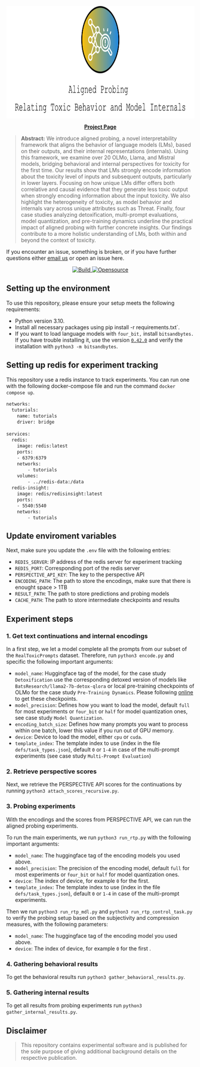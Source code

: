 <div align="center">
<img style="vertical-align:middle" height="300" src="aligned_probing.svg" />
    <p>
        <b><a href="https://alignedprobing.github.io/"><b>Project Page</b></a></b>
    <p>
</div>


> **Abstract:** We introduce aligned probing, a novel interpretability framework that aligns the behavior of language models (LMs), based on their outputs, and their internal representations (internals). Using this framework, we examine over 20 OLMo, Llama, and Mistral models, bridging behavioral and internal perspectives for toxicity for the first time. Our results show that LMs strongly encode information about the toxicity level of inputs and subsequent outputs, particularly in lower layers. Focusing on how unique LMs differ offers both correlative and causal evidence that they generate less toxic output when strongly encoding information about the input toxicity. We also highlight the heterogeneity of toxicity, as model behavior and internals vary across unique attributes such as Threat. Finally, four case studies analyzing detoxification, multi-prompt evaluations, model quantization, and pre-training dynamics underline the practical impact of aligned probing with further concrete insights. Our findings contribute to a more holistic understanding of LMs, both within and beyond the context of toxicity.

If you encounter an issue, something is broken, or if you have further questions either [email us](alignedprobing@gmail.com) or open an issue here.




<p align="center">
    <a href="https://www.python.org/">
            <img alt="Build" src="https://img.shields.io/badge/Made%20with-Python-1f425f.svg?color=01A88D">
    </a>
    <a href="https://github.com/alignedprobing/aligned-probing">
        <img alt="Opensource" src="https://badges.frapsoft.com/os/v1/open-source.svg?v=103">
    </a>
</p>

## Setting up the environment
To use this repository, please ensure your setup meets the following requirements:
* Python version 3.10.
* Install all necessary packages using pip install -r requirements.txt`.
* If you want to load language models with `four_bit,` install `bitsandbytes.` If you have trouble installing it, use the version [`0.42.0`](https://github.com/TimDettmers/bitsandbytes/tree/0.42.0) and verify the installation with `python3 -m bitsandbytes`.


## Setting up redis for experiment tracking
This repository use a redis instance to track experiments. You can run one with the following docker-compose file and run the command `docker compose up`.

```
networks:
  tutorials:
    name: tutorials
    driver: bridge

services:
  redis:
    image: redis:latest
    ports:
    - 6379:6379
    networks:
        - tutorials
    volumes:
        - ../redis-data:/data
  redis-insight:
    image: redis/redisinsight:latest
    ports:
    - 5540:5540
    networks:
        - tutorials
```

## Update enviroment variables

Next, make sure you update the `.env` file with the following entries:
- `REDIS_SERVER`: IP address of the redis server for experiment tracking
- `REDIS_PORT`: Corresponding port of the redis server
- `PERSPECTIVE_API_KEY`: The key to the perspective API
- `ENCODING_PATH`: The path to store the encodings, make sure that there is enought space > 1TB
- `RESULT_PATH`: The path to store predictions and probing models
- `CACHE_PATH`: The path to store intermediate checkpoints and results


## Experiment steps

### 1. Get text continuations and internal encodings

In a first step, we let a model complete all the prompts from our subset of the `RealToxicPrompts` dataset. Therefore, run `python3 encode.py` and specific the following important arguments:

- `model_name`: Huggingface tag of the model, for the case study `Detoxification` use the corresponding detoxed version of models like `BatsResearch/llama2-7b-detox-qlora` or local pre-training checkpoints of OLMo for the case study `Pre-Training Dynamics`. Please following [online](https://github.com/allenai/OLMo/blob/main/docs/Checkpoints.md) to get these checkpoints.
- `model_precision`: Defines how you want to load the model, default `full` for most experiments or `four_bit` or `half` for model quantization ones, see case study `Model Quantization`.
- `encoding_batch_size`: Defines how many prompts you want to process within one batch, lower this value if you run out of GPU memory.
- `device`: Device to load the model, either `cpu` or `cuda`.
- `template_index`: The template index to use (index in the file `defs/task_types.json`), default `0` or `1-4` in case of the multi-prompt experiments (see case study `Multi-Prompt Evaluation`)

### 2. Retrieve perspective scores

Next, we retrieve the PERSPECTIVE API scores for the continuations by running `python3 attach_scores_recursive.py`.

### 3. Probing experiments

With the encodings and the scores from PERSPECTIVE API, we can run the aligned probing experiments.

To run the main experiments, we run `python3 run_rtp.py` with the following important arguments:
- `model_name`: The huggingface tag of the encoding models you used above.
- `model_precision`: The precision of the encoding model, default `full` for most experiments or `four_bit` or `half` for model quantization ones.
- `device`: The index of device, for example `0` for the first.
- `template_index`: The template index to use (index in the file `defs/task_types.json`), default `0` or `1-4` in case of the multi-prompt experiments.

Then we run `python3 run_rtp_mdl.py` and `python3 run_rtp_control_task.py` to verify the probing setup based on the subjectivity and compression measures, with the following parameters:
- `model_name`: The huggingface tag of the encoding model you used above.
- `device`: The index of device, for example `0` for the first .



### 4. Gathering behavioral results
To get the behavioral results run `python3 gather_behavioral_results.py`.

### 5. Gathering internal results
To get all results from probing experiments run `python3 gather_internal_results.py`.


## Disclaimer

> This repository contains experimental software and is published for the sole purpose of giving additional background details on the respective publication. 